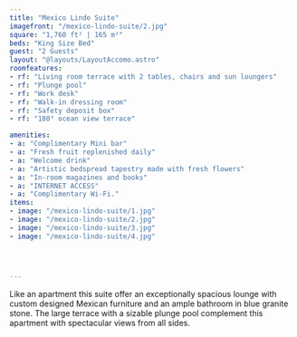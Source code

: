 ```yaml
---
title: "Mexico Lindo Suite"
imagefront: "/mexico-lindo-suite/2.jpg"
square: "1,760 ft² | 165 m²"
beds: "King Size Bed"
guest: "2 Guests"
layout: "@layouts/LayoutAccomo.astro"
roomfeatures:
- rf: "Living room terrace with 2 tables, chairs and sun loungers"
- rf: "Plunge pool"
- rf: "Work desk"
- rf: "Walk-in dressing room"
- rf: "Safety deposit box"
- rf: "180° ocean view terrace"

amenities:
- a: "Complimentary Mini bar"
- a: "Fresh fruit replenished daily"
- a: "Welcome drink"
- a: "Artistic bedspread tapestry made with fresh flowers"
- a: "In-room magazines and books"
- a: "INTERNET ACCESS"
- a: "Complimentary Wi-Fi."
items:
- image: "/mexico-lindo-suite/1.jpg"
- image: "/mexico-lindo-suite/2.jpg"
- image: "/mexico-lindo-suite/3.jpg"
- image: "/mexico-lindo-suite/4.jpg"




---
```

Like an apartment this suite offer an exceptionally spacious lounge with custom designed Mexican furniture and an ample bathroom in blue granite stone. The large terrace with a sizable plunge pool complement this apartment with spectacular views from all sides.





